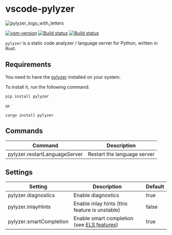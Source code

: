 # vscode-pylyzer

![pylyzer_logo_with_letters](https://raw.githubusercontent.com/mtshiba/pylyzer/main/images/pylyzer-logo-with-letters.png)

<a href="https://marketplace.visualstudio.com/items?itemName=pylyzer.pylyzer" target="_blank" rel="noreferrer noopener nofollow"><img src="https://img.shields.io/visual-studio-marketplace/v/pylyzer.pylyzer?style=flat&amp;label=VS%20Marketplace&amp;logo=visual-studio-code" alt="vsm-version"></a>
<a href="https://github.com/mtshiba/pylyzer/releases"><img alt="Build status" src="https://img.shields.io/github/v/release/mtshiba/pylyzer.svg"></a>
<a href="https://github.com/mtshiba/pylyzer/actions/workflows/rust.yml"><img alt="Build status" src="https://github.com/mtshiba/pylyzer/actions/workflows/rust.yml/badge.svg"></a>

`pylyzer` is a static code analyzer / language server for Python, written in Rust.

## Requirements

You need to have the [pylyzer](https://github.com/mtshiba/pylyzer) installed on your system.

To install it, run the following command:

```console
pip install pylyzer
```

or

```console
cargo install pylyzer
```

## Commands

| Command | Description |
| - | - |
| pylyzer.restartLanguageServer | Restart the language server |

## Settings

| Setting | Description | Default |
| - | - | - |
| pylyzer.diagnostics | Enable diagnostics | true |
| pylyzer.inlayHints | Enable inlay hints (this feature is unstable) | false |
| pylyzer.smartCompletion | Enable smart completion (see [ELS features](https://github.com/erg-lang/erg/blob/main/crates/els/doc/features.md))| true |
